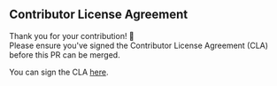 ## Contributor License Agreement

Thank you for your contribution! 🚀  
Please ensure you've signed the Contributor License Agreement (CLA) before this PR can be merged.

You can sign the CLA [here](https://cla-assistant.io/fahadadeel/awesome-project).
